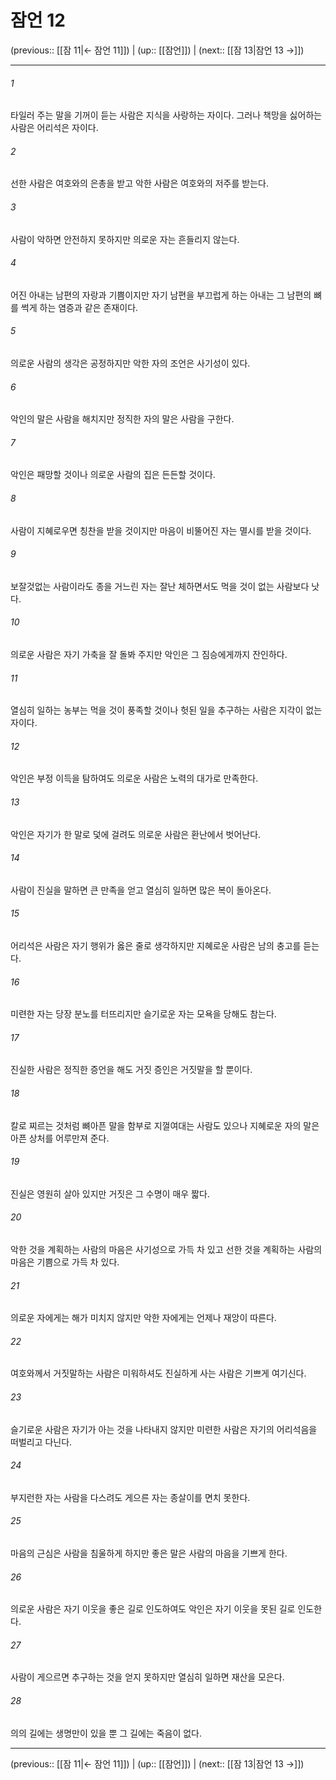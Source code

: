 # 잠언 12

(previous:: [[잠 11|← 잠언 11]]) | (up:: [[잠언]]) | (next:: [[잠 13|잠언 13 →]])

***




###### 1 

타일러 주는 말을 기꺼이 듣는 사람은 지식을 사랑하는 자이다. 그러나 책망을 싫어하는 사람은 어리석은 자이다. 



###### 2 

선한 사람은 여호와의 은총을 받고 악한 사람은 여호와의 저주를 받는다. 



###### 3 

사람이 악하면 안전하지 못하지만 의로운 자는 흔들리지 않는다. 



###### 4 

어진 아내는 남편의 자랑과 기쁨이지만 자기 남편을 부끄럽게 하는 아내는 그 남편의 뼈를 썩게 하는 염증과 같은 존재이다. 



###### 5 

의로운 사람의 생각은 공정하지만 악한 자의 조언은 사기성이 있다. 



###### 6 

악인의 말은 사람을 해치지만 정직한 자의 말은 사람을 구한다. 



###### 7 

악인은 패망할 것이나 의로운 사람의 집은 든든할 것이다. 



###### 8 

사람이 지혜로우면 칭찬을 받을 것이지만 마음이 비뚤어진 자는 멸시를 받을 것이다. 



###### 9 

보잘것없는 사람이라도 종을 거느린 자는 잘난 체하면서도 먹을 것이 없는 사람보다 낫다. 



###### 10 

의로운 사람은 자기 가축을 잘 돌봐 주지만 악인은 그 짐승에게까지 잔인하다. 



###### 11 

열심히 일하는 농부는 먹을 것이 풍족할 것이나 헛된 일을 추구하는 사람은 지각이 없는 자이다. 



###### 12 

악인은 부정 이득을 탐하여도 의로운 사람은 노력의 대가로 만족한다. 



###### 13 

악인은 자기가 한 말로 덫에 걸려도 의로운 사람은 환난에서 벗어난다. 



###### 14 

사람이 진실을 말하면 큰 만족을 얻고 열심히 일하면 많은 복이 돌아온다. 



###### 15 

어리석은 사람은 자기 행위가 옳은 줄로 생각하지만 지혜로운 사람은 남의 충고를 듣는다. 



###### 16 

미련한 자는 당장 분노를 터뜨리지만 슬기로운 자는 모욕을 당해도 참는다. 



###### 17 

진실한 사람은 정직한 증언을 해도 거짓 증인은 거짓말을 할 뿐이다. 



###### 18 

칼로 찌르는 것처럼 뼈아픈 말을 함부로 지껄여대는 사람도 있으나 지혜로운 자의 말은 아픈 상처를 어루만져 준다. 



###### 19 

진실은 영원히 살아 있지만 거짓은 그 수명이 매우 짧다. 



###### 20 

악한 것을 계획하는 사람의 마음은 사기성으로 가득 차 있고 선한 것을 계획하는 사람의 마음은 기쁨으로 가득 차 있다. 



###### 21 

의로운 자에게는 해가 미치지 않지만 악한 자에게는 언제나 재앙이 따른다. 



###### 22 

여호와께서 거짓말하는 사람은 미워하셔도 진실하게 사는 사람은 기쁘게 여기신다. 



###### 23 

슬기로운 사람은 자기가 아는 것을 나타내지 않지만 미련한 사람은 자기의 어리석음을 떠벌리고 다닌다. 



###### 24 

부지런한 자는 사람을 다스려도 게으른 자는 종살이를 면치 못한다. 



###### 25 

마음의 근심은 사람을 침울하게 하지만 좋은 말은 사람의 마음을 기쁘게 한다. 



###### 26 

의로운 사람은 자기 이웃을 좋은 길로 인도하여도 악인은 자기 이웃을 못된 길로 인도한다. 



###### 27 

사람이 게으르면 추구하는 것을 얻지 못하지만 열심히 일하면 재산을 모은다. 



###### 28 

의의 길에는 생명만이 있을 뿐 그 길에는 죽음이 없다.

***

(previous:: [[잠 11|← 잠언 11]]) | (up:: [[잠언]]) | (next:: [[잠 13|잠언 13 →]])

